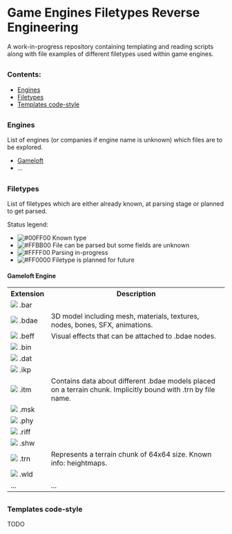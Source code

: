# Game Engines Filetypes Reverse Engineering

A work-in-progress repository containing templating and reading scripts along with file examples of different filetypes used within game engines.

##

### Contents:

* [Engines](#engines)
* [Filetypes](#filetypes)
* [Templates code-style](#templates-code-style)

##

### Engines

List of engines (or companies if engine name is unknown) which files are to be explored.

* [Gameloft](#gameloft-engine)
* ...

##

### Filetypes

List of filetypes which are either already known, at parsing stage or planned to get parsed.

Status legend:

* ![#00FF00](https://placehold.it/15/00FF00/?text=+) Known type
* ![#FFBB00](https://placehold.it/15/FFBB00/?text=+) File can be parsed but some fields are unknown
* ![#FFFF00](https://placehold.it/15/FFFF00/?text=+) Parsing in-progress
* ![#FF0000](https://placehold.it/15/FF0000/?text=+) Filetype is planned for future

#### Gameloft Engine

<style>
.known { color: #FFBB00; }
</style>

<table>
  <tr>
    <th>Extension</th>
    <th>Description</th>
  </tr>
  <tr>
    <td><img src="https://placehold.it/15/FF0000/?text=+" /> .bar</td>
    <td></td>
  </tr>
  <tr>
  <td><img src="https://placehold.it/15/FFFF00/?text=+" /> <span class="">.bdae</span></td>
    <td>3D model including mesh, materials, textures, nodes, bones, SFX, animations.</td>
  </tr>
  <tr>
    <td><img src="https://placehold.it/15/FF0000/?text=+" /> .beff</td>
    <td>Visual effects that can be attached to .bdae nodes.</td>
  </tr>
  <tr>
    <td><img src="https://placehold.it/15/FF0000/?text=+" /> .bin</td>
    <td></td>
  </tr>
  <tr>
    <td><img src="https://placehold.it/15/FF0000/?text=+" /> .dat</td>
    <td></td>
  </tr>
  <tr>
    <td><img src="https://placehold.it/15/FF0000/?text=+" /> .ikp</td>
    <td></td>
  </tr>
  <tr>
    <td><img src="https://placehold.it/15/FFBB00/?text=+" /> .itm</td>
    <td>Contains data about different .bdae models placed on a terrain chunk. Implicitly bound with .trn by file name.</td>
  </tr>
  <tr>
    <td><img src="https://placehold.it/15/FF0000/?text=+" /> .msk</td>
    <td></td>
  </tr>
  <tr>
    <td><img src="https://placehold.it/15/FF0000/?text=+" /> .phy</td>
    <td></td>
  </tr>
  <tr>
    <td><img src="https://placehold.it/15/FF0000/?text=+" /> .riff</td>
    <td></td>
  </tr>
  <tr>
    <td><img src="https://placehold.it/15/FF0000/?text=+" /> .shw</td>
    <td></td>
  </tr>
  <tr>
    <td><img src="https://placehold.it/15/FFFF00/?text=+" /> .trn</td>
    <td>Represents a terrain chunk of 64x64 size. Known info: heightmaps.</td>
  </tr>
  <tr>
    <td><img src="https://placehold.it/15/FF0000/?text=+" /> .wld</td>
    <td></td>
  </tr>
  <tr>
    <td>...</td>
    <td>...</td>
  </tr>
</table>

##

### Templates code-style

TODO
